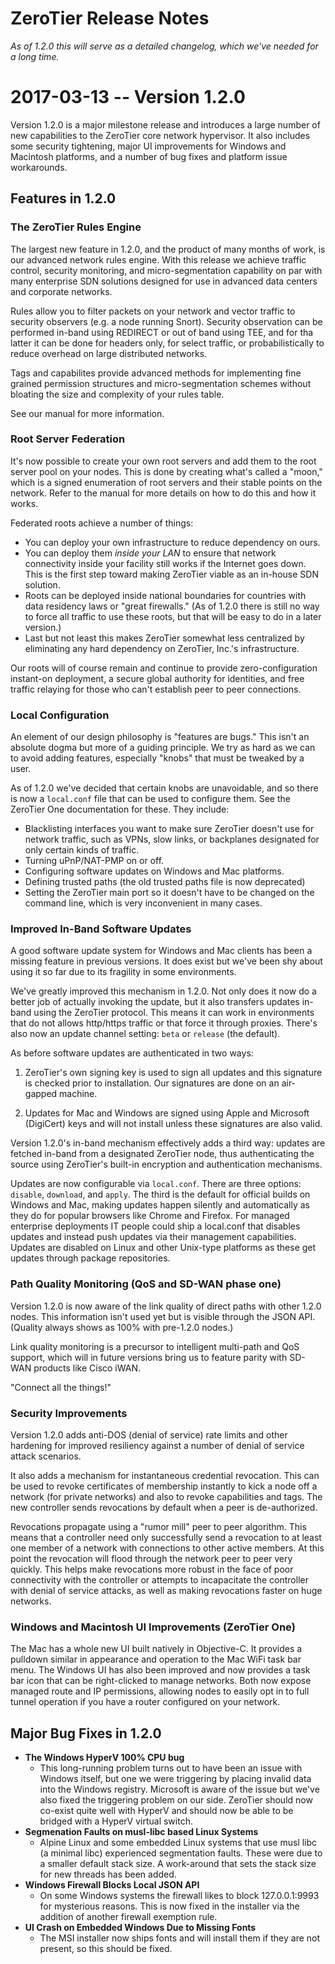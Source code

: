 ZeroTier Release Notes
======

*As of 1.2.0 this will serve as a detailed changelog, which we've needed for a long time.*

# 2017-03-13 -- Version 1.2.0

Version 1.2.0 is a major milestone release and introduces a large number of new capabilities to the ZeroTier core network hypervisor. It also includes some security tightening, major UI improvements for Windows and Macintosh platforms, and a number of bug fixes and platform issue workarounds.

## Features in 1.2.0

### The ZeroTier Rules Engine

The largest new feature in 1.2.0, and the product of many months of work, is our advanced network rules engine. With this release we achieve traffic control, security monitoring, and micro-segmentation capability on par with many enterprise SDN solutions designed for use in advanced data centers and corporate networks.

Rules allow you to filter packets on your network and vector traffic to security observers (e.g. a node running Snort). Security observation can be performed in-band using REDIRECT or out of band using TEE, and for tha latter it can be done for headers only, for select traffic, or probabilistically to reduce overhead on large distributed networks.

Tags and capabilites provide advanced methods for implementing fine grained permission structures and micro-segmentation schemes without bloating the size and complexity of your rules table.

See our manual for more information.

### Root Server Federation

It's now possible to create your own root servers and add them to the root server pool on your nodes. This is done by creating what's called a "moon," which is a signed enumeration of root servers and their stable points on the network. Refer to the manual for more details on how to do this and how it works.

Federated roots achieve a number of things:

 * You can deploy your own infrastructure to reduce dependency on ours.
 * You can deploy them *inside your LAN* to ensure that network connectivity inside your facility still works if the Internet goes down. This is the first step toward making ZeroTier viable as an in-house SDN solution.
 * Roots can be deployed inside national boundaries for countries with data residency laws or "great firewalls." (As of 1.2.0 there is still no way to force all traffic to use these roots, but that will be easy to do in a later version.)
 * Last but not least this makes ZeroTier somewhat less centralized by eliminating any hard dependency on ZeroTier, Inc.'s infrastructure.

Our roots will of course remain and continue to provide zero-configuration instant-on deployment, a secure global authority for identities, and free traffic relaying for those who can't establish peer to peer connections.

### Local Configuration

An element of our design philosophy is "features are bugs." This isn't an absolute dogma but more of a guiding principle. We try as hard as we can to avoid adding features, especially "knobs" that must be tweaked by a user.

As of 1.2.0 we've decided that certain knobs are unavoidable, and so there is now a `local.conf` file that can be used to configure them. See the ZeroTier One documentation for these. They include:

 * Blacklisting interfaces you want to make sure ZeroTier doesn't use for network traffic, such as VPNs, slow links, or backplanes designated for only certain kinds of traffic.
 * Turning uPnP/NAT-PMP on or off.
 * Configuring software updates on Windows and Mac platforms.
 * Defining trusted paths (the old trusted paths file is now deprecated)
 * Setting the ZeroTier main port so it doesn't have to be changed on the command line, which is very inconvenient in many cases.

### Improved In-Band Software Updates

A good software update system for Windows and Mac clients has been a missing feature in previous versions. It does exist but we've been shy about using it so far due to its fragility in some environments.

We've greatly improved this mechanism in 1.2.0. Not only does it now do a better job of actually invoking the update, but it also transfers updates in-band using the ZeroTier protocol. This means it can work in environments that do not allows http/https traffic or that force it through proxies. There's also now an update channel setting: `beta` or `release` (the default).

As before software updates are authenticated in two ways:

 1. ZeroTier's own signing key is used to sign all updates and this signature is checked prior to installation. Our signatures are done on an air-gapped machine.

 2. Updates for Mac and Windows are signed using Apple and Microsoft (DigiCert) keys and will not install unless these signatures are also valid.

Version 1.2.0's in-band mechanism effectively adds a third way: updates are fetched in-band from a designated ZeroTier node, thus authenticating the source using ZeroTier's built-in encryption and authentication mechanisms.

Updates are now configurable via `local.conf`. There are three options: `disable`, `download`, and `apply`. The third is the default for official builds on Windows and Mac, making updates happen silently and automatically as they do for popular browsers like Chrome and Firefox. For managed enterprise deployments IT people could ship a local.conf that disables updates and instead push updates via their management capabilities. Updates are disabled on Linux and other Unix-type platforms as these get updates through package repositories.

### Path Quality Monitoring (QoS and SD-WAN phase one)

Version 1.2.0 is now aware of the link quality of direct paths with other 1.2.0 nodes. This information isn't used yet but is visible through the JSON API. (Quality always shows as 100% with pre-1.2.0 nodes.)

Link quality monitoring is a precursor to intelligent multi-path and QoS support, which will in future versions bring us to feature parity with SD-WAN products like Cisco iWAN.

"Connect all the things!"

### Security Improvements

Version 1.2.0 adds anti-DOS (denial of service) rate limits and other hardening for improved resiliency against a number of denial of service attack scenarios.

It also adds a mechanism for instantaneous credential revocation. This can be used to revoke certificates of membership instantly to kick a node off a network (for private networks) and also to revoke capabilities and tags. The new controller sends revocations by default when a peer is de-authorized.

Revocations propagate using a "rumor mill" peer to peer algorithm. This means that a controller need only successfully send a revocation to at least one member of a network with connections to other active members. At this point the revocation will flood through the network peer to peer very quickly. This helps make revocations more robust in the face of poor connectivity with the controller or attempts to incapacitate the controller with denial of service attacks, as well as making revocations faster on huge networks.

### Windows and Macintosh UI Improvements (ZeroTier One)

The Mac has a whole new UI built natively in Objective-C. It provides a pulldown similar in appearance and operation to the Mac WiFi task bar menu. The Windows UI has also been improved and now provides a task bar icon that can be right-clicked to manage networks. Both now expose managed route and IP permissions, allowing nodes to easily opt in to full tunnel operation if you have a router configured on your network.

## Major Bug Fixes in 1.2.0

 * **The Windows HyperV 100% CPU bug**
   * This long-running problem turns out to have been an issue with Windows itself, but one we were triggering by placing invalid data into the Windows registry. Microsoft is aware of the issue but we've also fixed the triggering problem on our side. ZeroTier should now co-exist quite well with HyperV and should now be able to be bridged with a HyperV virtual switch.
 * **Segmenation Faults on musl-libc based Linux Systems**
   * Alpine Linux and some embedded Linux systems that use musl libc (a minimal libc) experienced segmentation faults. These were due to a smaller default stack size. A work-around that sets the stack size for new threads has been added.
 * **Windows Firewall Blocks Local JSON API**
   * On some Windows systems the firewall likes to block 127.0.0.1:9993 for mysterious reasons. This is now fixed in the installer via the addition of another firewall exemption rule.
 * **UI Crash on Embedded Windows Due to Missing Fonts**
   * The MSI installer now ships fonts and will install them if they are not present, so this should be fixed.
